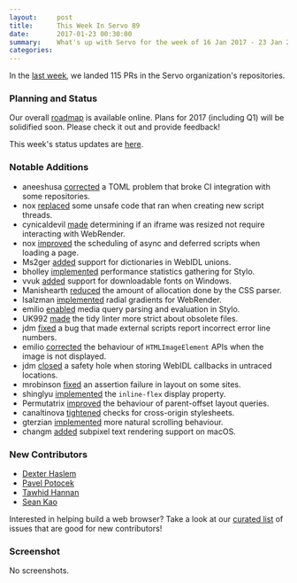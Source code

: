 ```yaml
---
layout:     post
title:      This Week In Servo 89
date:       2017-01-23 00:30:00
summary:    What's up with Servo for the week of 16 Jan 2017 - 23 Jan 2017
categories:
---
```


In the [last week](https://github.com/pulls?utf8=%E2%9C%93&q=is%3Apr+is%3Amerged+closed%3A2017-01-16..2017-01-23+user%3Aservo+),
we landed 115 PRs in the Servo organization's repositories.

### Planning and Status

Our overall [roadmap](https://github.com/servo/servo/wiki/Roadmap) is available online. Plans for 2017 (including Q1) will be
solidified soon. Please check it out and provide feedback!

This week's status updates are [here](https://www.standu.ps/project/servo/).

### Notable Additions

- aneeshusa [corrected](https://github.com/servo/saltfs/pull/580) a TOML problem that broke CI integration with some repositories.
- nox [replaced](https://github.com/servo/servo/pull/15136) some unsafe code that ran when creating new script threads.
- cynicaldevil [made](https://github.com/servo/servo/pull/15129) determining if an iframe was resized not require interacting with WebRender.
- nox [improved](https://github.com/servo/servo/pull/15128) the scheduling of async and deferred scripts when loading a page.
- Ms2ger [added](https://github.com/servo/servo/pull/15125) support for dictionaries in WebIDL unions.
- bholley [implemented](https://github.com/servo/servo/pull/15119/) performance statistics gathering for Stylo.
- vvuk [added](https://github.com/servo/servo/pull/15096) support for downloadable fonts on Windows.
- Manishearth [reduced](https://github.com/servo/servo/pull/15089) the amount of allocation done by the CSS parser.
- lsalzman [implemented](https://github.com/servo/webrender/pull/734) radial gradients for WebRender.
- emilio [enabled](https://github.com/servo/servo/pull/15077) media query parsing and evaluation in Stylo.
- UK992 [made](https://github.com/servo/servo/pull/15035) the tidy linter more strict about obsolete files.
- jdm [fixed](https://github.com/servo/servo/pull/15020) a bug that made external scripts report incorrect error line numbers.
- emilio [corrected](https://github.com/servo/servo/pull/15053) the behaviour of `HTMLImageElement` APIs when the image is not displayed.
- jdm [closed](https://github.com/servo/servo/pull/14994) a safety hole when storing WebIDL callbacks in untraced locations.
- mrobinson [fixed](https://github.com/servo/servo/pull/14979) an assertion failure in layout on some sites.
- shinglyu [implemented](https://github.com/servo/servo/pull/14978) the `inline-flex` display property.
- Permutatrix [improved](https://github.com/servo/servo/pull/14839) the behaviour of parent-offset layout queries.
- canaltinova [tightened](https://github.com/servo/servo/pull/14646) checks for cross-origin stylesheets.
- gterzian [implemented](https://github.com/servo/webrender/pull/599) more natural scrolling behaviour.
- changm [added](https://github.com/servo/webrender/pull/704) subpixel text rendering support on macOS.

### New Contributors

- [Dexter Haslem](https://github.com/DexterHaslem)
- [Pavel Potocek](https://github.com/potocpav)
- [Tawhid Hannan](https://github.com/Verlet64)
- [Sean Kao](https://github.com/seankao31)

Interested in helping build a web browser? Take a look at our [curated list](https://starters.servo.org/) of issues that are good for new contributors!

### Screenshot

No screenshots.
